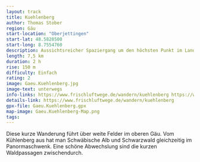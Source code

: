 ```yaml
---
layout: track
title: Kuehlenberg
author: Thomas Stober
region: Gäu
start-location: "Oberjettingen"
start-lat: 48.5828500
start-long: 8.7554760
description: Aussichtsreicher Spaziergang um den höchsten Punkt im Landkreis Böblingen
length: 7,5 km
duration: 2 h
rise: 150 m
difficulty: Einfach
rating: 2
image: Gaeu.Kuehlenberg.jpg
image-text: unterwegs
info-links: https://www.frischluftwege.de/wandern/kuehlenberg https://www.inslichtruecken.de
details-link: https://www.frischluftwege.de/wandern/kuehlenberg
gpx-file: Gaeu.Kuehlenberg.gpx
map-image: Gaeu.Kuehlenberg-Map.png
tags: 
---
```


Diese kurze Wanderung führt über weite Felder im oberen Gäu. Vom Kühlenberg aus hat man Schwäbische Alb und Schwarzwald gleichzeitig im Panormaschwenk. 
Eine schöne Abwechslung sind die kurzen Waldpassagen zwischendurch.



